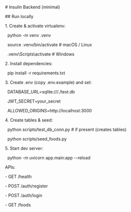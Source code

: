 \# Insulin Backend (minimal)



\## Run locally

1\. Create \& activate virtualenv:

&nbsp;  python -m venv .venv

&nbsp;  source .venv/bin/activate   # macOS / Linux

&nbsp;  .venv\\Scripts\\activate      # Windows



2\. Install dependencies:

&nbsp;  pip install -r requirements.txt



3\. Create .env (copy .env.example) and set:

&nbsp;  DATABASE\_URL=sqlite:///./test.db

&nbsp;  JWT\_SECRET=your\_secret

&nbsp;  ALLOWED\_ORIGINS=http://localhost:3000



4\. Create tables \& seed:

&nbsp;  python scripts/test\_db\_conn.py   # if present (creates tables)

&nbsp;  python scripts/seed\_foods.py



5\. Start dev server:

&nbsp;  python -m uvicorn app.main:app --reload



APIs:

\- GET /health

\- POST /auth/register

\- POST /auth/login

\- GET /foods



